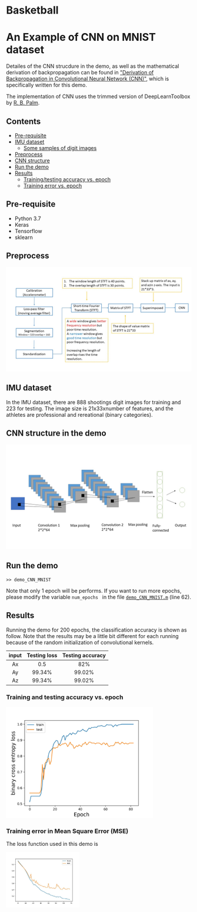 # Basketball

# An Example of CNN on MNIST dataset

Detailes of the CNN strucdure in the demo, as well as the mathematical derivation of 
backpropagation can be found in ["Derivation of Backpropagation in Convolutional Neural Network (CNN)"](doc/Derivation_of_Backpropagation_in_CNN.pdf), which is specifically written for this demo.  

The implementation of CNN uses the trimmed version of DeepLearnToolbox by [R. B. Palm](https://github.com/rasmusbergpalm/DeepLearnToolbox). 

## Contents
* [Pre-requisite](#Requirements)
* [IMU dataset](#IMUdataset)
  * [Some samples of digit images](#samples)
* [Preprocess](#Preprocess)
* [CNN structure](#CNNstructure)
* [Run the demo](#Run)
* [Results](#Results)
  * [Training/testing accuracy vs. epoch](#accuracy)
  * [Training error vs. epoch](#Error)


<a name="Requirements">

## Pre-requisite
* Python 3.7
* Keras
* Tensorflow
* sklearn

<a name="Preprocess">

## Preprocess
<img src="fig/flowchart.jpg">


<a name="IMUdataset">

## IMU dataset
In the IMU dataset, there are 888 shootings digit images for training and 223 for testing. The image size is 21x33xnumber of features, and the athletes are professional and rereational (binary categories). 


<a name="CNNstructure">

## CNN structure in the demo

<img src="fig/CNNmodel.jpg">

<a name="Run">

## Run the demo

```
>> demo_CNN_MNIST
```

Note that only 1 epoch will be performs. If you want to run more epochs, please modify the variable `num_epochs ` in the file [`demo_CNN_MNIST.m`](https://github.com/ZZUTK/An-Example-of-CNN-on-MNIST-dataset-/blob/master/demo_CNN_MNIST.m) (line 62).

<a name="Results">

## Results
Running the demo for 200 epochs, the classification accuracy is shown as follow. Note that the results may be a little bit different for each running because of the random initialization of convolutional kernels.

| input | Testing loss | Testing accuracy |
| :---: | :---: | :---: |
| Ax | 0.5 | 82% |
| Ay | 99.34% | 99.02% |
| Az | 99.34% | 99.02% |


<a name="accuracy">

### Training and testing accuracy vs. epoch

<img src="fig/accuracy.jpg" width="400">

<a name="Error">

### Training error in Mean Square Error (MSE) 
The loss function used in this demo is 

<img src="fig/loss_axazgy.jpeg" width="200">





